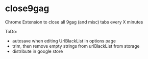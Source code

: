 # close9gag
Chrome Extension to close all 9gag (and misc) tabs  every X minutes

ToDo:
- autosave when editing UrlBlackList in options page
- trim, then remove empty strings from urlBlackList from storage
- distribute in google store